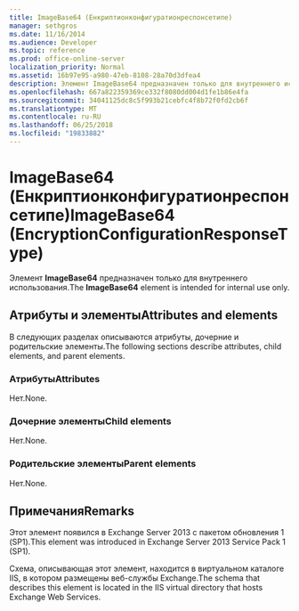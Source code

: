 ```yaml
---
title: ImageBase64 (Енкриптионконфигуратионреспонсетипе)
manager: sethgros
ms.date: 11/16/2014
ms.audience: Developer
ms.topic: reference
ms.prod: office-online-server
localization_priority: Normal
ms.assetid: 16b97e95-a980-47eb-8108-28a70d3dfea4
description: Элемент ImageBase64 предназначен только для внутреннего использования.
ms.openlocfilehash: 667a822359369ce332f8080dd004d1fe1b86e4fa
ms.sourcegitcommit: 34041125dc8c5f993b21cebfc4f8b72f0fd2cb6f
ms.translationtype: MT
ms.contentlocale: ru-RU
ms.lasthandoff: 06/25/2018
ms.locfileid: "19833882"
---
```

# <a name="imagebase64-encryptionconfigurationresponsetype"></a><span data-ttu-id="ed782-103">ImageBase64 (Енкриптионконфигуратионреспонсетипе)</span><span class="sxs-lookup"><span data-stu-id="ed782-103">ImageBase64 (EncryptionConfigurationResponseType)</span></span>

<span data-ttu-id="ed782-104">Элемент **ImageBase64** предназначен только для внутреннего использования.</span><span class="sxs-lookup"><span data-stu-id="ed782-104">The **ImageBase64** element is intended for internal use only.</span></span> 

## <a name="attributes-and-elements"></a><span data-ttu-id="ed782-105">Атрибуты и элементы</span><span class="sxs-lookup"><span data-stu-id="ed782-105">Attributes and elements</span></span>

<span data-ttu-id="ed782-106">В следующих разделах описываются атрибуты, дочерние и родительские элементы.</span><span class="sxs-lookup"><span data-stu-id="ed782-106">The following sections describe attributes, child elements, and parent elements.</span></span>
  
### <a name="attributes"></a><span data-ttu-id="ed782-107">Атрибуты</span><span class="sxs-lookup"><span data-stu-id="ed782-107">Attributes</span></span>

<span data-ttu-id="ed782-108">Нет.</span><span class="sxs-lookup"><span data-stu-id="ed782-108">None.</span></span>
  
### <a name="child-elements"></a><span data-ttu-id="ed782-109">Дочерние элементы</span><span class="sxs-lookup"><span data-stu-id="ed782-109">Child elements</span></span>

<span data-ttu-id="ed782-110">Нет.</span><span class="sxs-lookup"><span data-stu-id="ed782-110">None.</span></span>
  
### <a name="parent-elements"></a><span data-ttu-id="ed782-111">Родительские элементы</span><span class="sxs-lookup"><span data-stu-id="ed782-111">Parent elements</span></span>

<span data-ttu-id="ed782-112">Нет.</span><span class="sxs-lookup"><span data-stu-id="ed782-112">None.</span></span>
  
## <a name="remarks"></a><span data-ttu-id="ed782-113">Примечания</span><span class="sxs-lookup"><span data-stu-id="ed782-113">Remarks</span></span>

<span data-ttu-id="ed782-114">Этот элемент появился в Exchange Server 2013 с пакетом обновления 1 (SP1).</span><span class="sxs-lookup"><span data-stu-id="ed782-114">This element was introduced in Exchange Server 2013 Service Pack 1 (SP1).</span></span>
  
<span data-ttu-id="ed782-115">Схема, описывающая этот элемент, находится в виртуальном каталоге IIS, в котором размещены веб-службы Exchange.</span><span class="sxs-lookup"><span data-stu-id="ed782-115">The schema that describes this element is located in the IIS virtual directory that hosts Exchange Web Services.</span></span>
  

